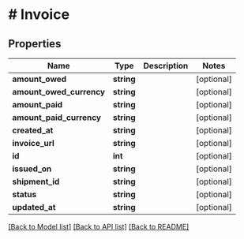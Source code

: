 # # Invoice

## Properties

Name | Type | Description | Notes
------------ | ------------- | ------------- | -------------
**amount_owed** | **string** |  | [optional]
**amount_owed_currency** | **string** |  | [optional]
**amount_paid** | **string** |  | [optional]
**amount_paid_currency** | **string** |  | [optional]
**created_at** | **string** |  | [optional]
**invoice_url** | **string** |  | [optional]
**id** | **int** |  | [optional]
**issued_on** | **string** |  | [optional]
**shipment_id** | **string** |  | [optional]
**status** | **string** |  | [optional]
**updated_at** | **string** |  | [optional]

[[Back to Model list]](../../README.md#models) [[Back to API list]](../../README.md#endpoints) [[Back to README]](../../README.md)
